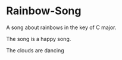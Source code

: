 # Rainbow-Song

A song about rainbows in the key of C major.

The song is a happy song.

The clouds are dancing
